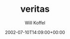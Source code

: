 ---
title: 'veritas'
posts: 2
hash: 't40'
author: 'Will Koffel'
date: 2002-07-10T14:09:00+00:00
sources:
  - http://forums.tokipona.org/viewtopic.php%3Ft=40.html
---